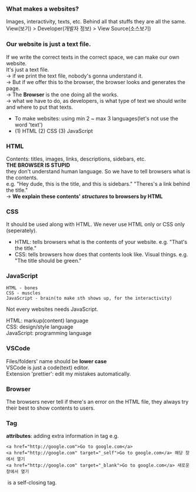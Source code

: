 ### What makes a websites?       
Images, interactivity, texts, etc. Behind all that stuffs they are all the same.        
View(보기) > Developer(개발자 정보) > View Source(소스보기)      

### Our website is just a text file.          
If we write the correct texts in the correct space, we can make our own website.        
It's just a text file.        
-> if we print the text file, nobody's gonna understand it.     
-> But if we offer this to the browser, the browser looks and generates the page.     
-> The **Browser** is the one doing all the works.      
-> what we have to do, as developers, is what type of text we should write and where to put that texts.  

- To make websites: using min 2 ~ max 3 languages(let's not use the word 'text')    
- (1) HTML (2) CSS (3) JavaScript  

### HTML   
Contents: titles, images, links, descriptions, sidebars, etc.   
**THE BROWSER IS STUPID**       
they don't understand human language. So we have to tell browsers what is the contents.       
e.g. "Hey dude, this is the title, and this is sidebars." "Theres's a link behind the title."       
-> **We explain these contents' *structures* to browsers by HTML**    

### CSS
It should be used along with HTML. We never use HTML only or CSS only (seperately).    
- HTML: tells browsers what is the contents of your website. e.g. "That's the title."   
- CSS: tells browsers how does that contents look like. Visual things. e.g. "The title should be green."   

### JavaScript
```
HTML - bones
CSS - muscles
JavaScript - brain(to make sth shows up, for the interactivity)
```
Not every websites needs JavaScript.  

HTML: markup(content) language      
CSS: design/style language      
JavaScript: programming language      

### VSCode
Files/folders' name should be **lower case**    
VSCode is just a code(text) editor.       
Extension 'prettier': edit my mistakes automatically.     
  
### Browser
The browsers never tell if there's an error on the HTML file, they always try their best to show contents to users.

### Tag
**attributes**: adding extra information in tag
e.g.
```
<a href="http://google.com">Go to google.com</a>
<a href="http://google.com" target="_self">Go to google.com</a> 해당 창에서 열기
<a href="http://google.com" target="_blank">Go to google.com</a> 새로운 창에서 열기
```
<img/> is a self-closing tag.


